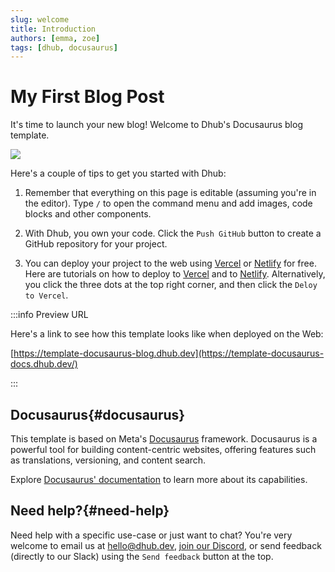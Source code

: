 ```yaml
---
slug: welcome
title: Introduction
authors: [emma, zoe]
tags: [dhub, docusaurus]
---
```


# My First Blog Post

It's time to launch your new blog! Welcome to Dhub's Docusaurus blog template.

![](/img/rocket-colors.webp)

Here's a couple of tips to get you started with Dhub:

1. Remember that everything on this page is editable (assuming you're in the editor). Type `/` to open the command menu and add images, code blocks and other components.

2. With Dhub, you own your code. Click the `Push GitHub` button to create a GitHub repository for your project.

3. You can deploy your project to the web using [Vercel](https://vercel.com) or [Netlify](https://netlify.com) for free. Here are tutorials on how to deploy to [Vercel](https://vercel.com/guides/deploying-docusaurus-with-vercel) and to [Netlify](https://www.netlify.com/blog/2016/10/27/a-step-by-step-guide-deploying-a-static-site-or-single-page-app/). Alternatively, you click the three dots at the top right corner, and then click the `Deloy to Vercel`.

<!-- truncate -->

:::info Preview URL

Here's a link to see how this template looks like when deployed on the Web:

[https://template-docusaurus-blog.dhub.dev](https://template-docusaurus-docs.dhub.dev/)

:::

## Docusaurus[​](https://template-docusaurus-docs.dhub.dev/#docusaurus){#docusaurus}

This template is based on Meta's [Docusaurus](https://docusaurus.io/) framework. Docusaurus is a powerful tool for building content-centric websites, offering features such as translations, versioning, and content search.

Explore [Docusaurus' documentation](https://docusaurus.io/docs) to learn more about its capabilities.

## **Need help?**[​](https://template-docusaurus-docs.dhub.dev/#need-help){#need-help}

Need help with a specific use-case or just want to chat? You're very welcome to email us at [hello@dhub.dev](https://template-docusaurus-docs.dhub.dev/#docusaurus), [join our Discord](https://discord.gg/6qGnyrt7xy), or send feedback (directly to our Slack) using the `Send feedback` button at the top.
